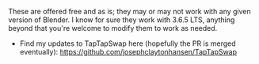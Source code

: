 These are offered free and as is; they may or may not work with any given version of Blender. I know for sure they work with 3.6.5 LTS, anything beyond that you're welcome to modify them to work as needed. 


- Find my updates to TapTapSwap here (hopefully the PR is merged eventually): https://github.com/josephclaytonhansen/TapTapSwap
